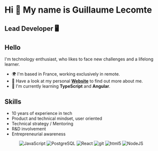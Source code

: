 Hi 👋 My name is Guillaume Lecomte
==============================
Lead Developer 🖥️
--------------------------------------

## Hello

I'm technology enthusiast, who likes to face new challenges and a lifelong learner.
* 🌍 I'm based in France, working exclusively in remote.
* 🔭 Have a look at my personal [**Website**](https://guillaume-lecomte.fr) to find out more about me.
* 🧠 I'm currently learning **TypeScript** and **Angular**.

## Skills

* 10 years of experience in tech
* Product and technical mindset, user oriented
* Technical strategy / Mentoring
* R&D involvement
* Entrepreneurial awareness

<p align="center">  
  <img alt="JavaScript" src="https://img.shields.io/badge/-JavaScript-F7DF1E?style=flat-square&logo=JavaScript&logoColor=white" />
  <img alt="PostgreSQL" src="https://img.shields.io/badge/-PostgreSQL-336791?style=flat-square&logo=PostgreSQL&logoColor=white" />
  <img alt="React" src="https://img.shields.io/badge/-React-45b8d8?style=flat-square&logo=react&logoColor=white" />
  <img alt="git" src="https://img.shields.io/badge/-Git-F05032?style=flat-square&logo=git&logoColor=white" />
  <img alt="html5" src="https://img.shields.io/badge/-HTML5-E34F26?style=flat-square&logo=html5&logoColor=white" />
  <img alt="NodeJS" src="https://img.shields.io/badge/-NodeJS-43853d?style=flat-square&logo=Node.js&logoColor=white" />
</p>
